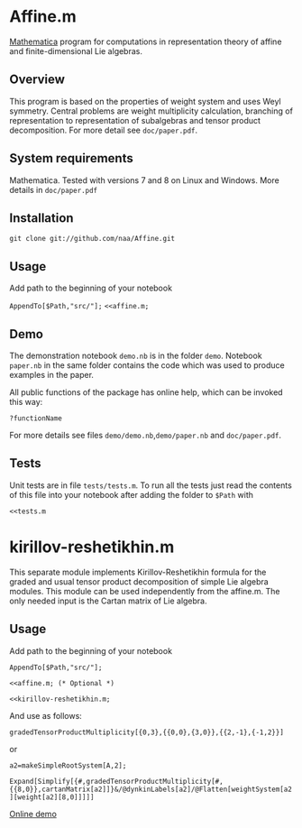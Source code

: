 Affine.m
==========

[Mathematica](http://www.wolfram.com/mathematica/) program for computations in representation theory
of affine and finite-dimensional Lie algebras.

Overview
----------

This program is based on the properties of weight system and uses Weyl symmetry. Central problems
are weight multiplicity calculation, branching of representation to representation of subalgebras
and tensor product decomposition. For more detail see `doc/paper.pdf`.

System requirements
----------

Mathematica. Tested with versions 7 and 8 on Linux and Windows.
More details in `doc/paper.pdf`

Installation
----------

`git clone git://github.com/naa/Affine.git`

Usage
----------

Add path to the beginning of your notebook

`AppendTo[$Path,"src/"];`
`<<affine.m;`


Demo
---------

The demonstration notebook `demo.nb` is in the folder `demo`. Notebook `paper.nb` in the same folder
contains the code which was used to produce examples in the paper.

All public functions of the package has online help, which can be invoked this way:

`?functionName`

For more details see files `demo/demo.nb`,`demo/paper.nb` and `doc/paper.pdf`. 


Tests
--------
Unit tests are in file `tests/tests.m`. To run all the tests just read the contents of this file
into your notebook after adding the folder to `$Path` with

`<<tests.m`

kirillov-reshetikhin.m
=========
This separate module implements Kirillov-Reshetikhin formula for the graded and usual tensor product decomposition of simple Lie algebra modules. This module can be used independently from the affine.m. The only needed input is the Cartan matrix of Lie algebra.

Usage
----------

Add path to the beginning of your notebook

`AppendTo[$Path,"src/"];`

`<<affine.m; (* Optional *)`

`<<kirillov-reshetikhin.m;`

And use as follows:

`gradedTensorProductMultiplicity[{0,3},{{0,0},{3,0}},{{2,-1},{-1,2}}]`

or


`a2=makeSimpleRootSystem[A,2];`

`Expand[Simplify[{#,gradedTensorProductMultiplicity[#,{{8,0}},cartanMatrix[a2]]}&/@dynkinLabels[a2]/@Flatten[weightSystem[a2][weight[a2][8,0]]]]]`

[Online demo](http://hep.phys.spbu.ru/staff/nazarov/kr.html)